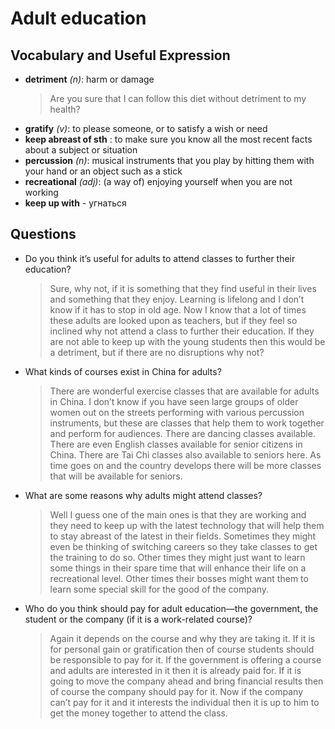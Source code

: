 # Adult education
## Vocabulary and Useful Expression
* **detriment** *(n)*: harm or damage
    > Are you sure that I can follow this diet without detriment to my health?
* **gratify** *(v)*: to please someone, or to satisfy a wish or need
* **keep abreast of sth** : to make sure you know all the most recent facts about a subject or situation
* **percussion** *(n)*: musical instruments that you play by hitting them with your hand or an object such as a stick
* **recreational** *(adj)*: (a way of) enjoying yourself when you are not working
* **keep up with** - угнаться
## Questions
* Do you think it’s useful for adults to attend classes to further their education? 
    > Sure, why not, if it is something that they find useful in their lives and something that they enjoy. Learning is lifelong and I don’t know if it has to stop in old age. Now I know that a lot of times these adults are looked upon as teachers, but if they feel so inclined why not attend a class to further their education. If they are not able to keep up with the young students then this would be a detriment, but if there are no disruptions why not?
* What kinds of courses exist in China for adults? 
    > There are wonderful exercise classes that are available for adults in China. I don’t know if you have seen large groups of older women out on the streets performing with various percussion instruments, but these are classes that help them to work together and perform for audiences. There are dancing classes available. There are even English classes available for senior citizens in China. There are Tai Chi classes also available to seniors here. As time goes on and the country develops there will be more classes that will be available for seniors.
* What are some reasons why adults might attend classes? 
    > Well I guess one of the main ones is that they are working and they need to keep up with the latest technology that will help them to stay abreast of the latest in their fields. Sometimes they might even be thinking of switching careers so they take classes to get the training to do so. Other times they might just want to learn some things in their spare time that will enhance their life on a recreational level. Other times their bosses might want them to learn some special skill for the good of the company.
* Who do you think should pay for adult education—the government, the student or the company (if it is a work-related course)? 
    > Again it depends on the course and why they are taking it. If it is for personal gain or gratification then of course students should be responsible to pay for it. If the government is offering a course and adults are interested in it then it is already paid for. If it is going to move the company ahead and bring financial results then of course the company should pay for it. Now if the company can’t pay for it and it interests the individual then it is up to him to get the money together to attend the class.



